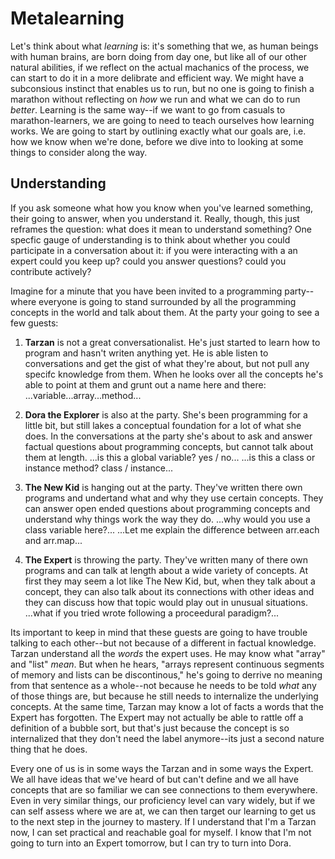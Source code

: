 # Metalearning #

Let's think about what *learning* is: it's something that we, as human beings with human brains, are born doing from day one, but like all of our other natural abilities, if we reflect on the actual machanics of the process, we can start to do it in a more delibrate and efficient way. We might have a subconsious instinct that enables us to run, but no one is going to finish a marathon without reflecting on *how* we run and what we can do to run *better*. Learning is the same way--if we want to go from casuals to marathon-learners, we are going to need to teach ourselves how learning works. We are going to start by outlining exactly what our goals are, i.e. how we know when we're done, before we dive into to looking at some things to consider along the way.

## Understanding

If you ask someone what how you know when you've learned something, their going to answer, when you understand it. Really, though, this just reframes the question: what does it mean to understand something? One specfic gauge of understanding is to think about whether you could participate in a conversation about it: if you were interacting with a an expert could you keep up? could you answer questions? could you contribute actively?

Imagine for a minute that you have been invited to a programming party--where everyone is going to stand surrounded by all the programming concepts in the world and talk about them. At the party your going to see a few guests:

1. **Tarzan** is not a great conversationalist. He's just started to learn how to program and hasn't writen anything yet. He is able listen to conversations and get the gist of what they're about, but not pull any specifc knowledge from them. When he looks over all the concepts he's able to point at them and grunt out a name here and there: ...variable...array...method...

2. **Dora the Explorer** is also at the party. She's been programming for a little bit, but still lakes a conceptual foundation for a lot of what she does. In the conversations at the party she's about to ask and answer factual questions about programming concepts, but cannot talk about them at length. ...is this a global variable? yes / no... ...is this a class or instance method? class / instance...

3. **The New Kid** is hanging out at the party. They've written there own programs and undertand what and why they use certain concepts. They can answer open ended questions about programming concepts and understand why things work the way they do. ...why would you use a class variable here?... ...Let me explain the difference between arr.each and arr.map...

4. **The Expert** is throwing the party. They've written many of there own programs and can talk at length about a wide variety of concepts. At first they may seem a lot like The New Kid, but, when they talk about a concept, they can also talk about its connections with other ideas and they can discuss how that topic would play out in unusual situations. ...what if you tried wrote following a proceedural paradigm?...

Its important to keep in mind that these guests are going to have trouble talking to each other--but not because of a different in factual knowledge. Tarzan understand all the *words* the expert uses. He may know what "array" and "list" *mean*. But when he hears, "arrays represent continuous segments of memory and lists can be discontinous," he's going to derrive no meaning from that sentence as a whole--not because he needs to be told *what* any of those things are, but because he still needs to internalize the underlying concepts. At the same time, Tarzan may know a lot of facts a words that the Expert has forgotten. The Expert may not actually be able to rattle off a definition of a bubble sort, but that's just because the concept is so internalized that they don't need the label anymore--its just a second nature thing that he does.

Every one of us is in some ways the Tarzan and in some ways the Expert. We all have ideas that we've heard of but can't define and we all have concepts that are so familiar we can see connections to them everywhere. Even in very similar things, our proficiency level can vary widely, but if we can self assess where we are at, we can then target our learning to get us to the next step in the journey to mastery. If I understand that I'm a Tarzan now, I can set practical and reachable goal for myself. I know that I'm not going to turn into an Expert tomorrow, but I can try to turn into Dora.
